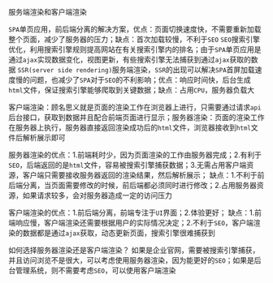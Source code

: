 服务端渲染和客户端渲染

`SPA`单页应用，前后端分离的解决方案，优点：页面切换速度快，不需要重新加载整个页面，减少了服务器的压力；缺点：首次加载较慢，不利于`SEO`
`SEO`搜索引擎优化，利用搜索引擎规则提高网站在有关搜索引擎内的排名；由于`SPA`单页应用是通过`ajax`实现数据变化，视图更新，有些搜索引擎无法捕获到通过`ajax`获取的数据
`SSR(server side rendering)`服务端渲染，`SSR`的出现可以解决`SPA`首屏加载速度慢的问题，也减少了`SPA`对于`SEO`的不利影响；优点：响应时间快，后台生成`html`文件，保证搜索引擎能够爬取到关键数据；缺点：占用`CPU`，服务器负载大

客户端渲染：顾名思义就是页面的渲染工作在浏览器上进行，只需要通过请求`api`后台接口，获取到数据并且配合前端页面进行显示；服务器渲染：页面的渲染工作在服务器上执行，服务器直接返回渲染成功后的`html`文件，浏览器接收到`html`文件后解析展示即可

服务器渲染的优点：1.前端耗时少，因为页面渲染的工作由服务器完成；2.有利于`SEO`，后端返回的是`html`文件，容易被搜索引擎捕获数据；3.无需占用客户端资源，客户端只需要接收服务器返回的渲染结果，然后解析展示；
缺点：1.不利于前后端分离，当页面需要修改的时候，前后端都必须同时进行修改；2.占用服务器资源，如果请求较多，会对服务器造成一定的访问压力

客户端渲染的优点：1.前后端分离，前端专注于`UI`界面；2.体验更好；
缺点：1.前端响应慢，客户端渲染还需要根据用户的实际情况决定；2.不利于`SEO`，客户端渲染的数据都是通过`ajax`获取，动态更新页面，搜索引擎很难捕获到

如何选择服务器渲染还是客户端渲染？
如果是企业官网，需要被搜索引擎捕获，并且访问浏览不是很大，可以考虑使用服务器渲染，因为能更好的`SEO`；如果是后台管理系统，则不需要考虑`SEO`，可以使用客户端渲染